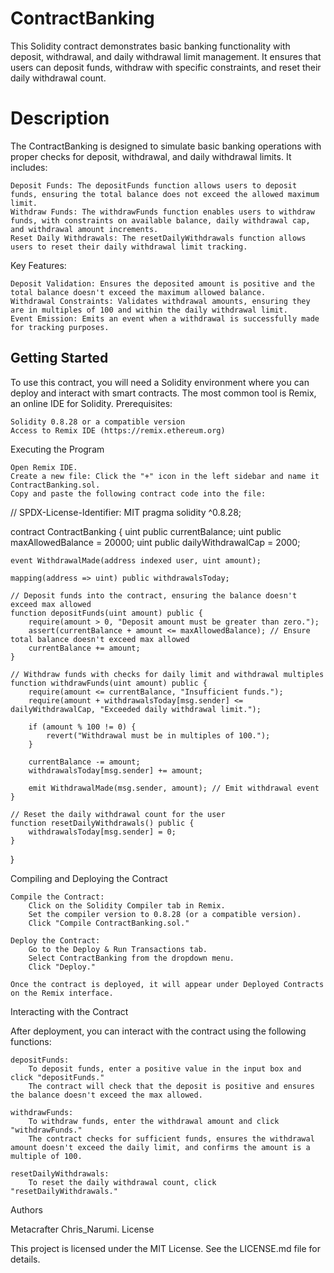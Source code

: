 # ContractBanking

This Solidity contract demonstrates basic banking functionality with deposit, withdrawal, and daily withdrawal limit management. It ensures that users can deposit funds, withdraw with specific constraints, and reset their daily withdrawal count.
# Description

The ContractBanking is designed to simulate basic banking operations with proper checks for deposit, withdrawal, and daily withdrawal limits. It includes:

    Deposit Funds: The depositFunds function allows users to deposit funds, ensuring the total balance does not exceed the allowed maximum limit.
    Withdraw Funds: The withdrawFunds function enables users to withdraw funds, with constraints on available balance, daily withdrawal cap, and withdrawal amount increments.
    Reset Daily Withdrawals: The resetDailyWithdrawals function allows users to reset their daily withdrawal limit tracking.

Key Features:

    Deposit Validation: Ensures the deposited amount is positive and the total balance doesn't exceed the maximum allowed balance.
    Withdrawal Constraints: Validates withdrawal amounts, ensuring they are in multiples of 100 and within the daily withdrawal limit.
    Event Emission: Emits an event when a withdrawal is successfully made for tracking purposes.

## Getting Started

To use this contract, you will need a Solidity environment where you can deploy and interact with smart contracts. The most common tool is Remix, an online IDE for Solidity.
Prerequisites:

    Solidity 0.8.28 or a compatible version
    Access to Remix IDE (https://remix.ethereum.org)

Executing the Program

    Open Remix IDE.
    Create a new file: Click the "+" icon in the left sidebar and name it ContractBanking.sol.
    Copy and paste the following contract code into the file:

// SPDX-License-Identifier: MIT
pragma solidity ^0.8.28;

contract ContractBanking {
    uint public currentBalance;
    uint public maxAllowedBalance = 20000;
    uint public dailyWithdrawalCap = 2000;
    
    event WithdrawalMade(address indexed user, uint amount);

    mapping(address => uint) public withdrawalsToday;

    // Deposit funds into the contract, ensuring the balance doesn't exceed max allowed
    function depositFunds(uint amount) public {
        require(amount > 0, "Deposit amount must be greater than zero.");
        assert(currentBalance + amount <= maxAllowedBalance); // Ensure total balance doesn't exceed max allowed
        currentBalance += amount;
    }

    // Withdraw funds with checks for daily limit and withdrawal multiples
    function withdrawFunds(uint amount) public {
        require(amount <= currentBalance, "Insufficient funds.");
        require(amount + withdrawalsToday[msg.sender] <= dailyWithdrawalCap, "Exceeded daily withdrawal limit.");
        
        if (amount % 100 != 0) {
            revert("Withdrawal must be in multiples of 100.");
        }

        currentBalance -= amount;
        withdrawalsToday[msg.sender] += amount;

        emit WithdrawalMade(msg.sender, amount); // Emit withdrawal event
    }

    // Reset the daily withdrawal count for the user
    function resetDailyWithdrawals() public {
        withdrawalsToday[msg.sender] = 0;
    }
}

Compiling and Deploying the Contract

    Compile the Contract:
        Click on the Solidity Compiler tab in Remix.
        Set the compiler version to 0.8.28 (or a compatible version).
        Click "Compile ContractBanking.sol."

    Deploy the Contract:
        Go to the Deploy & Run Transactions tab.
        Select ContractBanking from the dropdown menu.
        Click "Deploy."

    Once the contract is deployed, it will appear under Deployed Contracts on the Remix interface.

Interacting with the Contract

After deployment, you can interact with the contract using the following functions:

    depositFunds:
        To deposit funds, enter a positive value in the input box and click "depositFunds."
        The contract will check that the deposit is positive and ensures the balance doesn't exceed the max allowed.

    withdrawFunds:
        To withdraw funds, enter the withdrawal amount and click "withdrawFunds."
        The contract checks for sufficient funds, ensures the withdrawal amount doesn't exceed the daily limit, and confirms the amount is a multiple of 100.

    resetDailyWithdrawals:
        To reset the daily withdrawal count, click "resetDailyWithdrawals."

Authors

Metacrafter Chris_Narumi.
License

This project is licensed under the MIT License. See the LICENSE.md file for details.
